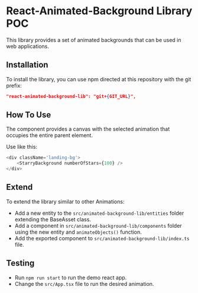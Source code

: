 # React-Animated-Background Library POC

This library provides a set of animated backgrounds that can be used in web applications.

## Installation

To install the library, you can use npm directed at this repository with the git prefix: 
```json
"react-animated-background-lib": "git+{GIT_URL}",

```

## How To Use
The component provides a canvas with the selected animation that occupies the entire parent element. 

Use like this:
```javascript
<div className='landing-bg'>
    <StarryBackground numberOfStars={100} />
</div>
```

## Extend 
To extend the library similar to other Animations:
- Add a new entity to the `src/animated-background-lib/entities` folder extending the BaseAsset class. 
- Add a component in `src/animated-background-lib/components` folder using the new entity and `animateObjects()` function. 
- Add the exported component to `src/animated-background-lib/index.ts` file. 

## Testing
- Run `npm run start` to run the demo react app. 
- Change the `src/App.tsx` file to run the desired animation.
